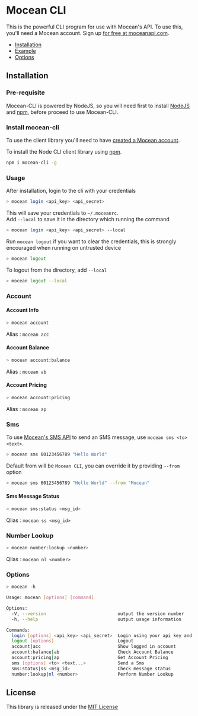 Mocean CLI
============================

This is the powerful CLI program for use with Mocean's API. To use this, you'll need a Mocean account. Sign up [for free at 
moceanapi.com][signup].

 * [Installation](#installation)
 * [Example](#example)
 * [Options](#options) 
 
## Installation

### Pre-requisite
Mocean-CLI is powered by NodeJS, so you will need first to install [NodeJS](https://nodejs.org/en/) and [npm](https://www.npmjs.com/
), before proceed to use Mocean-CLI.

### Install mocean-cli 

To use the client library you'll need to have [created a Mocean account][signup]. 

To install the Node CLI client library using [npm](https://www.npmjs.com/).

```bash
npm i mocean-cli -g
```

### Usage

After installation, login to the cli with your credentials

```bash
> mocean login <api_key> <api_secret>
```

This will save your credentials to `~/.moceanrc`.  
Add `--local` to save it in the directory which running the command

```bash
> mocean login <api_key> <api_secret> --local
```

Run `mocean logout` if you want to clear the credentials, this is strongly encouraged when running on untrusted device 

```bash
> mocean logout
```

To logout from the directory, add `--local`

```bash
> mocean logout --local
```

### Account

#### Account Info

```bash
> mocean account
```

Alias : `mocean acc`

#### Account Balance

```bash
> mocean account:balance
```

Alias : `mocean ab`

#### Account Pricing

```bash
> mocean account:pricing
```

Alias : `mocean ap`

### Sms

To use [Mocean's SMS API][doc_sms] to send an SMS message, use `mocean sms <to> <text>`.

```bash
> mocean sms 60123456789 "Hello World"
```

Default from will be `Mocean CLI`, you can override it by providing `--from` option

```bash
> mocean sms 60123456789 "Hello World" --from "Mocean"
```

#### Sms Message Status

```bash
> mocean sms:status <msg_id>
```

Qlias : `mocean ss <msg_id>`

### Number Lookup

```bash
> mocean number:lookup <number>
```

Qlias : `mocean nl <number>`

### Options

```bash
> mocean -h

Usage: mocean [options] [command]

Options:
  -V, --version                           output the version number
  -h, --help                              output usage information

Commands:
  login [options] <api_key> <api_secret>  Login using your api key and api secret
  logout [options]                        Logout
  account|acc                             Show logged in account
  account:balance|ab                      Check Account Balance
  account:pricing|ap                      Get Account Pricing
  sms [options] <to> <text...>            Send a Sms
  sms:status|ss <msg_id>                  Check message status
  number:lookup|nl <number>               Perform Number Lookup
```

License
-------

This library is released under the [MIT License][license]

[signup]: https://dashboard.moceanapi.com/register?medium=github&campaign=sdk-javascript
[doc_sms]: https://moceanapi.com/docs/?shell#send-sms
[license]: LICENSE
